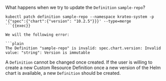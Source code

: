 
What happens when we try to update the `Definition` `sample-repo`?

```plain
kubectl patch definition sample-repo --namespace krateo-system -p '{"spec":{"chart":{"version": "10.2.5"}}}' --type=merge
```{{exec}}

We will the following error:

```plain
The Definition "sample-repo" is invalid: spec.chart.version: Invalid value: "string": Version is immutable
```

A `Definition` cannot be changed once created. If the user is willing to create a new Custom Resource Definition once a new version of the Helm chart is available, a new `Definition` should be created.
